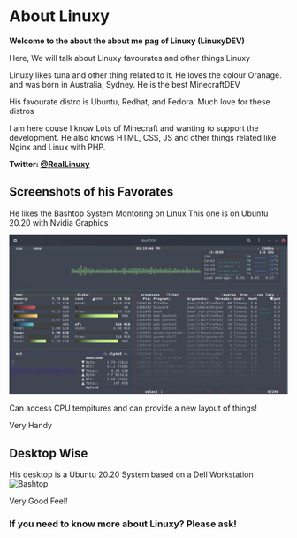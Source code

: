 # About Linuxy



**Welcome to the about the about me pag of Linuxy (LinuxyDEV)**

Here, We will talk about Linuxy favourates and other things Linuxy

Linuxy likes tuna and other thing related to it. He loves the colour Oranage.
and was born in Australia, Sydney. He is the best MinecraftDEV


His favourate distro is Ubuntu, Redhat, and Fedora. Much love for these distros

I am here couse I know Lots of Minecraft and wanting to support the development.
He also knows HTML, CSS, JS and other things related like Nginx and Linux with PHP.



**Twitter: [@RealLinuxy](https://twitter.com/RealLinuxy)**
## Screenshots of his Favorates 


He likes the Bashtop System Montoring on Linux
This one is on Ubuntu 20.20 with Nvidia Graphics


![Bashtop](/img/bg_sys_bashtop.png)


Can access CPU tempitures and can provide a new layout of things!

Very Handy




## Desktop Wise

His desktop is a Ubuntu 20.20 System based on a Dell Workstation
![Bashtop](/img/bg_sys_wallpaper.png)


Very Good Feel!

### **If you need to know more about Linuxy? Please ask!**